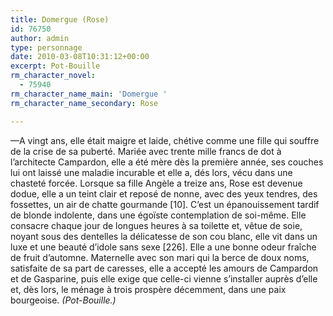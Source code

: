 ```yaml
---
title: Domergue (Rose)
id: 76750
author: admin
type: personnage
date: 2010-03-08T10:31:12+00:00
excerpt: Pot-Bouille
rm_character_novel:
  - 75940
rm_character_name_main: 'Domergue '
rm_character_name_secondary: Rose

---
```

—A vingt ans, elle était maigre et laide, chétive comme une fille qui souffre de la crise de sa puberté. Mariée avec trente mille francs de dot à l&rsquo;architecte Campardon, elle a été mère dès la première année, ses couches lui ont laissé une maladie incurable et elle a, dés lors, vécu dans une chasteté forcée. Lorsque sa fille Angèle a treize ans, Rose est devenue dodue, elle a un teint clair et reposé de nonne, avec des yeux tendres, des fossettes, un air de chatte gourmande [10]. C&rsquo;est un épanouissement tardif de blonde indolente, dans une égoïste contemplation de soi-même. Elle consacre chaque jour de longues heures à sa toilette et, vêtue de soie, noyant sous des dentelles la délicatesse de son cou blanc, elle vit dans un luxe et une beauté d&rsquo;idole sans sexe [226]. Elle a une bonne odeur fraîche de fruit d&rsquo;automne. Maternelle avec son mari qui la berce de doux noms, satisfaite de sa part de caresses, elle a accepté les amours de Campardon et de Gasparine, puis elle exige que celle-ci vienne s&rsquo;installer auprès d&rsquo;elle et, dès lors, le ménage à trois prospère décemment, dans une paix bourgeoise. _(Pot-Bouille.)_